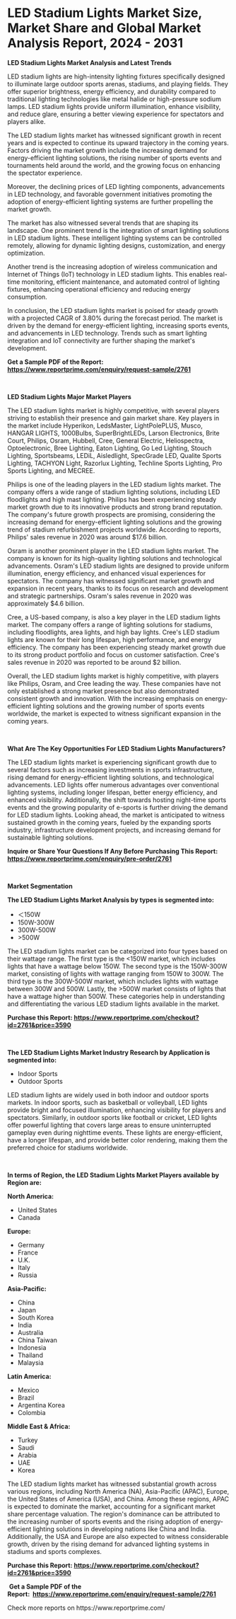 <p><h1>LED Stadium Lights Market Size, Market Share and Global Market Analysis Report, 2024 - 2031</h1></p><p><strong>LED Stadium Lights Market Analysis and Latest Trends</strong></p>
<p><p>LED stadium lights are high-intensity lighting fixtures specifically designed to illuminate large outdoor sports arenas, stadiums, and playing fields. They offer superior brightness, energy efficiency, and durability compared to traditional lighting technologies like metal halide or high-pressure sodium lamps. LED stadium lights provide uniform illumination, enhance visibility, and reduce glare, ensuring a better viewing experience for spectators and players alike.</p><p>The LED stadium lights market has witnessed significant growth in recent years and is expected to continue its upward trajectory in the coming years. Factors driving the market growth include the increasing demand for energy-efficient lighting solutions, the rising number of sports events and tournaments held around the world, and the growing focus on enhancing the spectator experience.</p><p>Moreover, the declining prices of LED lighting components, advancements in LED technology, and favorable government initiatives promoting the adoption of energy-efficient lighting systems are further propelling the market growth.</p><p>The market has also witnessed several trends that are shaping its landscape. One prominent trend is the integration of smart lighting solutions in LED stadium lights. These intelligent lighting systems can be controlled remotely, allowing for dynamic lighting designs, customization, and energy optimization.</p><p>Another trend is the increasing adoption of wireless communication and Internet of Things (IoT) technology in LED stadium lights. This enables real-time monitoring, efficient maintenance, and automated control of lighting fixtures, enhancing operational efficiency and reducing energy consumption.</p><p>In conclusion, the LED stadium lights market is poised for steady growth with a projected CAGR of 3.80% during the forecast period. The market is driven by the demand for energy-efficient lighting, increasing sports events, and advancements in LED technology. Trends such as smart lighting integration and IoT connectivity are further shaping the market's development.</p></p>
<p><strong>Get a Sample PDF of the Report:&nbsp; <a href="https://www.reportprime.com/enquiry/request-sample/2761">https://www.reportprime.com/enquiry/request-sample/2761</a></strong></p>
<p>&nbsp;</p>
<p><strong>LED Stadium Lights Major Market Players</strong></p>
<p><p>The LED stadium lights market is highly competitive, with several players striving to establish their presence and gain market share. Key players in the market include Hyperikon, LedsMaster, LightPolePLUS, Musco, HANGAR LIGHTS, 1000Bulbs, SuperBrightLEDs, Larson Electronics, Brite Court, Philips, Osram, Hubbell, Cree, General Electric, Heliospectra, Optoelectronic, Bree Lighting, Eaton Lighting, Go Led Lighting, Stouch Lighting, Sportsbeams, LEDiL, Aisledlight, SpecGrade LED, Qualite Sports Lighting, TACHYON Light, Razorlux Lighting, Techline Sports Lighting, Pro Sports Lighting, and MECREE.</p><p>Philips is one of the leading players in the LED stadium lights market. The company offers a wide range of stadium lighting solutions, including LED floodlights and high mast lighting. Philips has been experiencing steady market growth due to its innovative products and strong brand reputation. The company's future growth prospects are promising, considering the increasing demand for energy-efficient lighting solutions and the growing trend of stadium refurbishment projects worldwide. According to reports, Philips' sales revenue in 2020 was around $17.6 billion.</p><p>Osram is another prominent player in the LED stadium lights market. The company is known for its high-quality lighting solutions and technological advancements. Osram's LED stadium lights are designed to provide uniform illumination, energy efficiency, and enhanced visual experiences for spectators. The company has witnessed significant market growth and expansion in recent years, thanks to its focus on research and development and strategic partnerships. Osram's sales revenue in 2020 was approximately $4.6 billion.</p><p>Cree, a US-based company, is also a key player in the LED stadium lights market. The company offers a range of lighting solutions for stadiums, including floodlights, area lights, and high bay lights. Cree's LED stadium lights are known for their long lifespan, high performance, and energy efficiency. The company has been experiencing steady market growth due to its strong product portfolio and focus on customer satisfaction. Cree's sales revenue in 2020 was reported to be around $2 billion.</p><p>Overall, the LED stadium lights market is highly competitive, with players like Philips, Osram, and Cree leading the way. These companies have not only established a strong market presence but also demonstrated consistent growth and innovation. With the increasing emphasis on energy-efficient lighting solutions and the growing number of sports events worldwide, the market is expected to witness significant expansion in the coming years.</p></p>
<p>&nbsp;</p>
<p><strong>What Are The Key Opportunities For LED Stadium Lights Manufacturers?</strong></p>
<p><p>The LED stadium lights market is experiencing significant growth due to several factors such as increasing investments in sports infrastructure, rising demand for energy-efficient lighting solutions, and technological advancements. LED lights offer numerous advantages over conventional lighting systems, including longer lifespan, better energy efficiency, and enhanced visibility. Additionally, the shift towards hosting night-time sports events and the growing popularity of e-sports is further driving the demand for LED stadium lights. Looking ahead, the market is anticipated to witness sustained growth in the coming years, fueled by the expanding sports industry, infrastructure development projects, and increasing demand for sustainable lighting solutions.</p></p>
<p><strong>Inquire or Share Your Questions If Any Before Purchasing This Report: <a href="https://www.reportprime.com/enquiry/pre-order/2761">https://www.reportprime.com/enquiry/pre-order/2761</a></strong></p>
<p>&nbsp;</p>
<p><strong>Market Segmentation</strong></p>
<p><strong>The LED Stadium Lights Market Analysis by types is segmented into:</strong></p>
<p><ul><li>＜150W</li><li>150W-300W</li><li>300W-500W</li><li>>500W</li></ul></p>
<p><p>The LED stadium lights market can be categorized into four types based on their wattage range. The first type is the <150W market, which includes lights that have a wattage below 150W. The second type is the 150W-300W market, consisting of lights with wattage ranging from 150W to 300W. The third type is the 300W-500W market, which includes lights with wattage between 300W and 500W. Lastly, the >500W market consists of lights that have a wattage higher than 500W. These categories help in understanding and differentiating the various LED stadium lights available in the market.</p></p>
<p><strong>Purchase this Report:&nbsp;<a href="https://www.reportprime.com/checkout?id=2761&price=3590">https://www.reportprime.com/checkout?id=2761&price=3590</a></strong></p>
<p>&nbsp;</p>
<p><strong>The LED Stadium Lights Market Industry Research by Application is segmented into:</strong></p>
<p><ul><li>Indoor Sports</li><li>Outdoor Sports</li></ul></p>
<p><p>LED stadium lights are widely used in both indoor and outdoor sports markets. In indoor sports, such as basketball or volleyball, LED lights provide bright and focused illumination, enhancing visibility for players and spectators. Similarly, in outdoor sports like football or cricket, LED lights offer powerful lighting that covers large areas to ensure uninterrupted gameplay even during nighttime events. These lights are energy-efficient, have a longer lifespan, and provide better color rendering, making them the preferred choice for stadiums worldwide.</p></p>
<p>&nbsp;</p>
<p><strong>In terms of Region, the LED Stadium Lights Market Players available by Region are:</strong></p>
<p>
    <p> <strong> North America: </strong>
        <ul>
            <li>United States</li>
            <li>Canada</li>
        </ul>
        </p> 
    <p> <strong> Europe: </strong>
        <ul>
            <li>Germany</li>
            <li>France</li>
            <li>U.K.</li>
            <li>Italy</li>
            <li>Russia</li>
        </ul>
        </p> 
    <p> <strong> Asia-Pacific: </strong>
        <ul>
            <li>China</li>
            <li>Japan</li>
            <li>South Korea</li>
            <li>India</li>
            <li>Australia</li>
            <li>China Taiwan</li>
            <li>Indonesia</li>
            <li>Thailand</li>
            <li>Malaysia</li>
        </ul>
        </p> 
    <p> <strong> Latin America: </strong>
        <ul>
            <li>Mexico</li>
            <li>Brazil</li>
            <li>Argentina Korea</li>
            <li>Colombia</li>
        </ul>
        </p> 
    <p> <strong> Middle East & Africa: </strong>
        <ul>
            <li>Turkey</li>
            <li>Saudi</li>
            <li>Arabia</li>
            <li>UAE</li>
            <li>Korea</li>
        </ul>
    </p>
    </p>
<p><p>The LED stadium lights market has witnessed substantial growth across various regions, including North America (NA), Asia-Pacific (APAC), Europe, the United States of America (USA), and China. Among these regions, APAC is expected to dominate the market, accounting for a significant market share percentage valuation. The region's dominance can be attributed to the increasing number of sports events and the rising adoption of energy-efficient lighting solutions in developing nations like China and India. Additionally, the USA and Europe are also expected to witness considerable growth, driven by the rising demand for advanced lighting systems in stadiums and sports complexes.</p></p>
<p><strong>Purchase this Report: <a href="https://www.reportprime.com/checkout?id=2761&price=3590">https://www.reportprime.com/checkout?id=2761&price=3590</a></strong></p>
<p>&nbsp;<strong>Get a Sample PDF of the Report:&nbsp;&nbsp;<a href="https://www.reportprime.com/enquiry/request-sample/2761">https://www.reportprime.com/enquiry/request-sample/2761</a></strong></p>
<p><strong></strong></p>
<p>Check more reports on https://www.reportprime.com/</p>